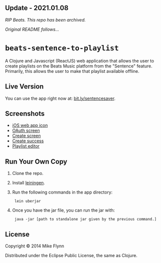 ## Update - 2021.01.08

_RIP Beats. This repo has been archived._

_Original README follows..._

# `beats-sentence-to-playlist`

A Clojure and Javascript (ReactJS) web application that allows the user to create playlists on the Beats Music platform from the "Sentence" feature. Primarily, this allows the user to make that playlist available offline.

## Live Version

You can use the app right now at: [bit.ly/sentencesaver](http://bit.ly/sentencesaver).

## Screenshots

* [iOS web app icon](/doc/sentence_saver_001.jpeg)
* [OAuth screen](/doc/sentence_saver_002.jpg)
* [Create screen](/doc/sentence_saver_003.jpg)
* [Create success](/doc/sentence_saver_004.jpg)
* [Playlist editor](/doc/sentence_saver_005.jpg)

## Run Your Own Copy

1. Clone the repo.
2. Install [leiningen](https://github.com/technomancy/leiningen).
3. Run the following commands in the app directory:

        lein uberjar

4. Once you have the jar file, you can run the jar with:

        java -jar [path to standalone jar given by the previous command.]


## License

Copyright © 2014 Mike Flynn

Distributed under the Eclipse Public License, the same as Clojure.

